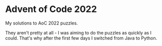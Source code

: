 # Advent of Code 2022

My solutions to AoC 2022 puzzles. 

They aren't pretty at all - I was aiming to do the puzzles as quickly as I could.
That's why after the first few days I switched from Java to Python.